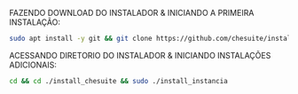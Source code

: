 FAZENDO DOWNLOAD DO INSTALADOR & INICIANDO A PRIMEIRA INSTALAÇÃO:

```bash
sudo apt install -y git && git clone https://github.com/chesuite/install_chesuite.git && sudo chmod -R 777 ./install_chesuite && cd ./install_chesuite && sudo ./install_primaria
```

ACESSANDO DIRETORIO DO INSTALADOR & INICIANDO INSTALAÇÕES ADICIONAIS:
```bash
cd && cd ./install_chesuite && sudo ./install_instancia
```

